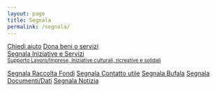 ```yaml
---
layout: page
title: Segnala
permalink: /segnala/
---
```


<div class="col-md-offset-3 col-md-6">
<a class="btn btn-success btn-lg btn-block btn-form" href="https://ee.humanitarianresponse.info/x/#aozLp5mz">Chiedi aiuto</a>
<a class="btn btn-success btn-lg btn-block btn-form" href="https://ee.humanitarianresponse.info/x/#jc0dY8z7">Dona beni o servizi</a>
<br>
<a class="btn btn-default btn-lg btn-block btn-form" href="https://ee.humanitarianresponse.info/x/#6KafBk33">Segnala Iniziative e Servizi<br><small> Supporto Lavoro/Imprese, Iniziative culturali, ricreative e solidali </small></a>

<a class="btn btn-default btn-lg btn-block btn-form " href="https://ee.humanitarianresponse.info/x/#2glr4leb">Segnala Raccolta Fondi</a>
<a class="btn btn-default btn-lg btn-block btn-form" href="https://ee.humanitarianresponse.info/x/#TTWdM1cJ">Segnala Contatto utile</a>
<a class="btn btn-default btn-lg btn-block btn-form" href="https://ee.humanitarianresponse.info/x/#ecZ2zzjJ">Segnala Bufala</a>
<a class="btn btn-default btn-lg btn-block btn-form" href="https://ee.humanitarianresponse.info/x/#hy7sHGP3">Segnala Documenti/Dati</a>
<a class="btn btn-default btn-lg btn-block btn-form" href="https://ee.humanitarianresponse.info/x/#Vde7ElAa">Segnala Notizia</a>
</div>

